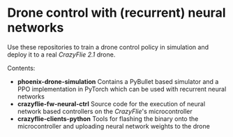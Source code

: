 # Drone control with (recurrent) neural networks

Use these repositories to train a drone control policy in simulation and deploy it to a real *CrazyFlie 2.1* drone.

Contents:
- **phoenix-drone-simulation** Contains a PyBullet based simulator and a PPO implementation in PyTorch which can be used with recurrent neural networks
- **crazyflie-fw-neural-ctrl** Source code for the execution of neural network based controllers on the *CrazyFlie*'s microcontroller
- **crazyflie-clients-python** Tools for flashing the binary onto the microcontroller and uploading neural network weights to the drone

